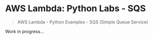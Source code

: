 # AWS Lambda: Python Labs - SQS

> AWS Lambda - Python Examples - SQS (Simple Queue Service)



Work in progress...
